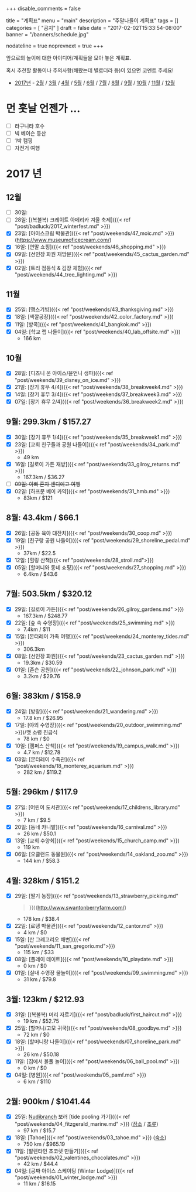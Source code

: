 +++
disable_comments = false

title = "계획표"
menu = "main"
description = "주말나들이 계획표"
tags = []
categories = [ "공지" ]
draft = false
date = "2017-02-02T15:33:54-08:00"
banner = "/banners/schedule.jpg"

nodateline = true
noprevnext = true
+++

앞으로의 놀이에 대한 아이디어/계획들을 모아 놓은 계획표.

혹시 추천할 활동이나 주의사항(해봤는데 별로더라 등)이 있으면 코멘트 주세요!

- [2017년](#2017) - [2월](#201702) / [3월](#201703) / [4월](#201704) /
  [5월](#201705) / [6월](#201706) / [7월](#201707) / [8월](#201708) /
  [9월](#201709) / [10월](#201710) / [11월](#201711) / [12월](#201712)

# 먼 훗날 언젠가 ...

- [ ] 라구니타 호수
- [ ] 빅 베이슨 등산
- [ ] 1박 캠핑
- [ ] 자전거 여행

# <a name="2017"></a>2017 년

## <a name="201711"></a>12월
- [ ] 30일:
- [ ] 28일: [(복불복) 크레이트 아메리카 겨울 축제]({{< ref "post/badluck/2017_winterfest.md" >}})
- [x] 23일: [아이스크림 박물관]({{< ref "post/weekends/47_moic.md" >}}) (https://www.museumoficecream.com/)
- [x] 16일: [연말 쇼핑]({{< ref "post/weekends/46_shopping.md" >}})
- [x] 09일: [선인장 화원 재방문]({{< ref "post/weekends/45_cactus_garden.md" >}})
- [x] 02일: [트리 점등식 & 김장 체험]({{< ref "post/weekends/44_tree_lighting.md" >}})

## <a name="201711"></a>11월
- [x] 25일: [땡스기빙]({{< ref "post/weekends/43_thanksgiving.md" >}})
- [x] 18일: [색깔공장]({{< ref "post/weekends/42_color_factory.md" >}})
- [x] 11일: [방콕]({{< ref "post/weekends/41_bangkok.md" >}})
- [x] 04일: [학교 랩 나들이]({{< ref "post/weekends/40_lab_offsite.md" >}})
    - 166 km

## <a name="201710"></a>10월
- [x] 28일: [디즈니 온 아이스/윤언니 생파]({{< ref "post/weekends/39_disney_on_ice.md" >}})
- [x] 21일: [장기 휴무 4/4]({{< ref "post/weekends/38_breakweek4.md" >}})
- [x] 14일: [장기 휴무 3/4]({{< ref "post/weekends/37_breakweek3.md" >}})
- [x] 07일: [장기 휴무 2/4]({{< ref "post/weekends/36_breakweek2.md" >}})

## <a name="201709"></a>9월: 299.3km / $157.27
- [x] 30일: [장기 휴무 1/4]({{< ref "post/weekends/35_breakweek1.md" >}})
- [x] 23일: [교회 친구들과 공원 나들이]({{< ref "post/weekends/34_park.md" >}})
    - 49 km
- [x] 16일: [길로이 가든 재방]({{< ref "post/weekends/33_gilroy_returns.md" >}})
    - 167.3km / $36.27
- [ ] ~~09일: 아빠 혼자 샌디에고 여행~~
- [x] 02일: [하프문 베이 카약]({{< ref "post/weekends/31_hmb.md" >}})
    - 83km / $121

## <a name="201708"></a>8월: 43.4km / $66.1
- [x] 26일: [공동 육아 대잔치]({{< ref "post/weekends/30_coop.md" >}})
- [x] 19일: [친구랑 공원 나들이]({{< ref "post/weekends/29_shoreline_pedal.md" >}})
    - 37km / $22.5
- [x] 12일: [힐링 산책]({{< ref "post/weekends/28_stroll.md">}})
- [x] 05일: [할머니와 동네 쇼핑]({{< ref "post/weekends/27_shopping.md" >}})
    - 6.4km / $43.6

## <a name="201707"></a>7월: 503.5km / $320.12
- [x] 29일: [길로이 가든]({{< ref "post/weekends/26_gilroy_gardens.md" >}})
    - 167.3km / $248.77
- [x] 22일: [숲 속 수영장]({{< ref "post/weekends/25_swimming.md" >}})
    - 7.4km / $11
- [x] 15일: [몬터레이 가족 여행]({{< ref "post/weekends/24_monterey_tides.md" >}})
    - 306.3km
- [x] 08일: [선인장 화원]({{< ref "post/weekends/23_cactus_garden.md" >}})
    - 19.3km / $30.59
- [x] 01일: [존슨 공원]({{< ref "post/weekends/22_johnson_park.md" >}})
    - 3.2km / $29.76

## <a name="201706"></a>6월: 383km / $158.9
- [x] 24일: [방랑]({{< ref "post/weekends/21_wandering.md" >}})
    - 17.8 km / $26.95
- [x] 17일: [야외 수영장]({{< ref "post/weekends/20_outdoor_swimming.md" >}})/맷 소령 진급식
    - 78 km / $0
- [x] 10일: [캠퍼스 산책]({{< ref "post/weekends/19_campus_walk.md" >}})
    - 4.7 km / $12.78
- [x] 03일: [몬터레이 수족관]({{< ref "post/weekends/18_monterey_aquarium.md" >}})
    - 282 km / $119.2

## <a name="201705"></a>5월: 296km / $117.9
- [x] 27일: [어린이 도서관]({{< ref "post/weekends/17_childrens_library.md" >}})
    -  7 km / $9.5
- [x] 20일: [동네 카니발]({{< ref "post/weekends/16_carnival.md" >}})
    - 26 km / $50.1
- [x] 13일: [교회 수양회]({{< ref "post/weekends/15_church_camp.md" >}})
    - 119 km
- [x] 06일: [오클랜드 동물원]({{< ref "post/weekends/14_oakland_zoo.md" >}})
    - 144 km / $58.3

## <a name="201704"></a>4월: 328km / $151.2
- [x] 29일: [딸기 농장]({{< ref "post/weekends/13_strawberry_picking.md"
    >}})(http://www.swantonberryfarm.com/)
    - 178 km / $38.4
- [x] 22일: [로뎅 박물관]({{< ref "post/weekends/12_cantor.md" >}})
    - 4 km / $0
- [x] 15일: [산 그레고리오 해변]({{< ref "post/weekends/11_san_gregorio.md">}})
    - 115 km / $33
- [x] 08일: [플레이 데이트]({{< ref "post/weekends/10_playdate.md" >}})
    - 0 km / $0
- [x] 01일: [실내 수영장 물놀이]({{< ref "post/weekends/09_swimming.md" >}})
    - 31 km / $79.8

## <a name="201703"></a>3월: 123km / $212.93
- [x] 31일: [(복불복) 머리 자르기]({{< ref "post/badluck/first_haircut.md" >}})
    - 19 km / $52.75
- [x] 25일: [할머니/고모 귀국]({{< ref "post/weekends/08_goodbye.md" >}})
    - 72 km / $0
- [x] 18일: [할머니랑 나들이]({{< ref "post/weekends/07_shoreline_park.md" >}})
    - 26 km / $50.18
- [x] 11일: [집에서 볼풀 놀이]({{< ref "post/weekends/06_ball_pool.md" >}})
    - 0 km / $0
- [x] 04일: [병원]({{< ref "post/weekends/05_pamf.md" >}})
    - 6 km / $110

## <a name="201702"></a>2월: 900km / $1041.44

- [x] 25일: [Nudibranch](https://www.google.com/search?q=nudibranch&tbm=isch)
  보러 [tide pooling 가기]({{< ref "post/weekends/04_fitzgerald_marine.md" >}})
  ([장소](http://www.fitzgeraldreserve.org/newffmrsite/) /
   [조류](http://www.tides.net/california/2193/?year=2017&month=2&day=25))
    - 97 km / $15.7
- [x] 18일: [Tahoe]({{< ref "post/weekends/03_tahoe.md" >}})
  ([숙소](https://www.vrbo.com/1009140))
    - 750 km / $965.19
- [x] 11일: [발렌타인 초코렛 만들기]({{< ref "post/weekends/02_valentines_chocolates.md" >}})
    - 42 km / $44.4
- [x] 04일: [공짜 아이스 스케이팅 (Winter Lodge)]({{< ref "post/weekends/01_winter_lodge.md" >}})
    - 11 km / $16.15

